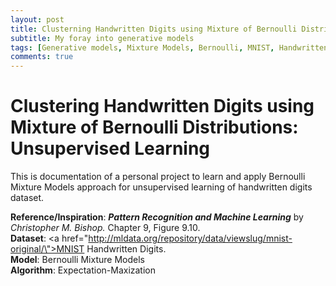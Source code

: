 ```yaml
---
layout: post
title: Clusterning Handwritten Digits using Mixture of Bernoulli Distributions
subtitle: My foray into generative models
tags: [Generative models, Mixture Models, Bernoulli, MNIST, Handwritten digits, E-M algorithm]
comments: true
---
```

# Clustering Handwritten Digits using Mixture of Bernoulli Distributions: Unsupervised Learning
This is documentation of a personal project to learn and apply Bernoulli Mixture Models approach for unsupervised learning of handwritten digits dataset.

<b>Reference/Inspiration</b>: <b><i> Pattern Recognition and Machine Learning</i></b> by <i> Christopher M. Bishop.</i> Chapter 9, Figure 9.10.<br>
<b>Dataset</b>: <a href=\"http://mldata.org/repository/data/viewslug/mnist-original/\">MNIST</a> Handwritten Digits. <br>
<b>Model</b>: Bernoulli Mixture Models<br>
<b>Algorithm</b>: Expectation-Maxization
